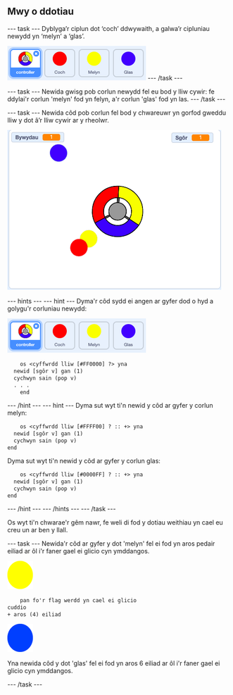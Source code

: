 ## Mwy o ddotiau

\--- task \--- Dyblyga’r ciplun dot ‘coch’ ddwywaith, a galwa’r cipluniau newydd yn ‘melyn’ a ‘glas’.

![sgrinlun](images/dots-more-dots.png) \--- /task \---

\--- task \--- Newida gwisg pob corlun newydd fel eu bod y lliw cywir: fe ddylai'r corlun 'melyn' fod yn felyn, a'r corlun 'glas' fod yn las. \--- /task \---

\--- task \--- Newida côd pob corlun fel bod y chwareuwr yn gorfod gweddu lliw y dot â’r lliw cywir ar y rheolwr.

![sgrinlun](images/dots-all-test.png)

\--- hints \--- \--- hint \--- Dyma'r côd sydd ei angen ar gyfer dod o hyd a golygu'r corluniau newydd:

![sgrinlun](images/dots-more-dots.png)

```blocks3
    os <cyffwrdd lliw [#FF0000] ?> yna 
  newid [sgôr v] gan (1)
  cychwyn sain (pop v)
  . . .
    end
```

\--- /hint \--- \--- hint \--- Dyma sut wyt ti'n newid y côd ar gyfer y corlun melyn:

```blocks3
    os <cyffwrdd lliw [#FFFF00] ? :: +> yna 
  newid [sgôr v] gan (1)
  cychwyn sain (pop v)
end
```

Dyma sut wyt ti'n newid y côd ar gyfer y corlun glas:

```blocks3
    os <cyffwrdd lliw [#0000FF] ? :: +> yna 
  newid [sgôr v] gan (1)
  cychwyn sain (pop v)
end
```

\--- /hint \--- \--- /hints \--- \--- /task \---

Os wyt ti'n chwarae'r gêm nawr, fe weli di fod y dotiau weithiau yn cael eu creu un ar ben y llall.

\--- task \--- Newida'r côd ar gyfer y dot 'melyn' fel ei fod yn aros pedair eiliad ar ôl i'r faner gael ei glicio cyn ymddangos.

![Dot melyn](images/yellow-sprite.png)

```blocks3
    pan fo'r flag werdd yn cael ei glicio
cuddio
+ aros (4) eiliad
```

![Dot glas](images/blue-sprite.png)

Yna newida côd y dot 'glas' fel ei fod yn aros 6 eiliad ar ôl i'r faner gael ei glicio cyn ymddangos.

\--- /task \---